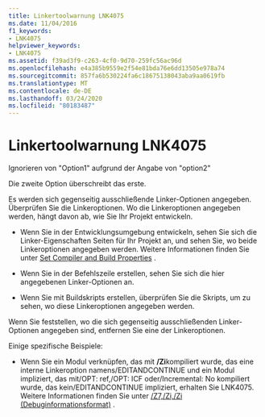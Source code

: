 ```yaml
---
title: Linkertoolwarnung LNK4075
ms.date: 11/04/2016
f1_keywords:
- LNK4075
helpviewer_keywords:
- LNK4075
ms.assetid: f39ad3f9-c263-4cf0-9d70-259fc56ac96d
ms.openlocfilehash: e4a385b9559e2f54e81bda76e6dd13505e978a74
ms.sourcegitcommit: 857fa6b530224fa6c18675138043aba9aa0619fb
ms.translationtype: MT
ms.contentlocale: de-DE
ms.lasthandoff: 03/24/2020
ms.locfileid: "80183487"
---
```

# <a name="linker-tools-warning-lnk4075"></a>Linkertoolwarnung LNK4075

Ignorieren von "Option1" aufgrund der Angabe von "option2"

Die zweite Option überschreibt das erste.

Es werden sich gegenseitig ausschließende Linker-Optionen angegeben.  Überprüfen Sie die Linkeroptionen.  Wo die Linkeroptionen angegeben werden, hängt davon ab, wie Sie Ihr Projekt entwickeln.

- Wenn Sie in der Entwicklungsumgebung entwickeln, sehen Sie sich die Linker-Eigenschaften Seiten für Ihr Projekt an, und sehen Sie, wo beide Linkeroptionen angegeben werden.  Weitere Informationen finden Sie unter [Set Compiler and Build Properties](../../build/working-with-project-properties.md) .

- Wenn Sie in der Befehlszeile erstellen, sehen Sie sich die hier angegebenen Linker-Optionen an.

- Wenn Sie mit Buildskripts erstellen, überprüfen Sie die Skripts, um zu sehen, wo diese Linkeroptionen angegeben werden.

Wenn Sie feststellen, wo die sich gegenseitig ausschließenden Linker-Optionen angegeben sind, entfernen Sie eine der Linkeroptionen.

Einige spezifische Beispiele:

- Wenn Sie ein Modul verknüpfen, das mit **/Zi**kompiliert wurde, das eine interne Linkeroption namens/EDITANDCONTINUE und ein Modul impliziert, das mit/OPT: ref,/OPT: ICF oder/Incremental: No kompiliert wurde, das kein/EDITANDCONTINUE impliziert, erhalten Sie LNK4075.  Weitere Informationen finden Sie unter [/Z7,/Zi,/Zi (Debuginformationsformat)](../../build/reference/z7-zi-zi-debug-information-format.md) .
